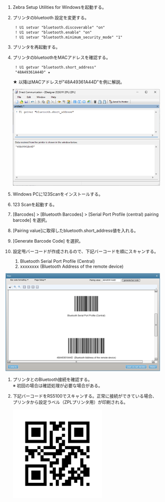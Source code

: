 
1. Zebra Setup Utilities for Windowsを起動する。

1. プリンタのbluetooth 設定を変更する。

        ! U1 setvar "bluetooth.discoverable" "on"
        ! U1 setvar "bluetooth.enable" "on"
        ! U1 setvar "bluetooth.minimum_security_mode" "1"

1. プリンタを再起動する。

1. プリンタのbluetoothをMACアドレスを確認する。

        ! U1 getvar "bluetooth.short_address"
        "48A49361A44D" ★
    ★ 以降はMACアドレスが"48A49361A44D"を例に解説。

    ![Alt text](image.png)

1. Windows PCに123Scanをインストールする。

1. 123 Scanを起動する。

1. [Barcodes] > [Bluetooth Barcodes] > [Serial Port Profile (central) pairing barcode] を選択。

1. [Pairing value]に取得したbluetooth.short_address値を入れる。

1. [Generate Barcode Code] を選択。


1. 設定甩バーコードが作成されるので、下記バーコードを順にスキャンする。

    1. Bluetooth Serial Port Profile (Central)
    2. xxxxxxxx (Bluetooth Address of the remote device)

![Alt text](image-2.png)

1. プリンタとのBluetooth接続を確認する。  
    ※ 初回の場合は確認処理が必要な場合がある。

1. 下記バーコードをRS5100でスキャンする。正常に接続ができている場合、プリンタから設定ラベル（ZPLプリンタ用）が印刷される。

    ![Alt text](qrcode_202307131407-1.png)

